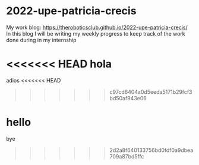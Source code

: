 # 2022-upe-patricia-crecis
My work blog: https://theroboticsclub.github.io/2022-upe-patricia-crecis/
In this blog I will be writing my weekly progress to keep track of the work done during in my internship

<<<<<<< HEAD
hola 
=======
adios
<<<<<<< HEAD
>>>>>>> c97cd6404a0d5eeda5171b29fcf3bd50af943e06

hello
=======
bye
>>>>>>> 2d2a8f640133756bd0fdf0a9dbea709a87bd5ffc
